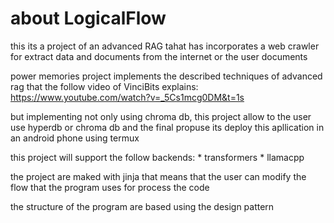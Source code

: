 # about LogicalFlow

this its a project of an advanced RAG tahat has incorporates a web crawler 
for extract data and documents from the internet or
the user documents

power memories project implements the described techniques of advanced rag 
that the follow video of VinciBits explains: https://www.youtube.com/watch?v=_5Cs1mcg0DM&t=1s

but implementing not only using chroma db, this project allow to the user use hyperdb or chroma db
and the final propuse its deploy this apllication in an android phone using termux 

this project will support the follow backends:
    * transformers
    * llamacpp

the project are maked with jinja that means that the user can modify the
flow that the program uses for process the code

the structure of the program are based using the design pattern 
